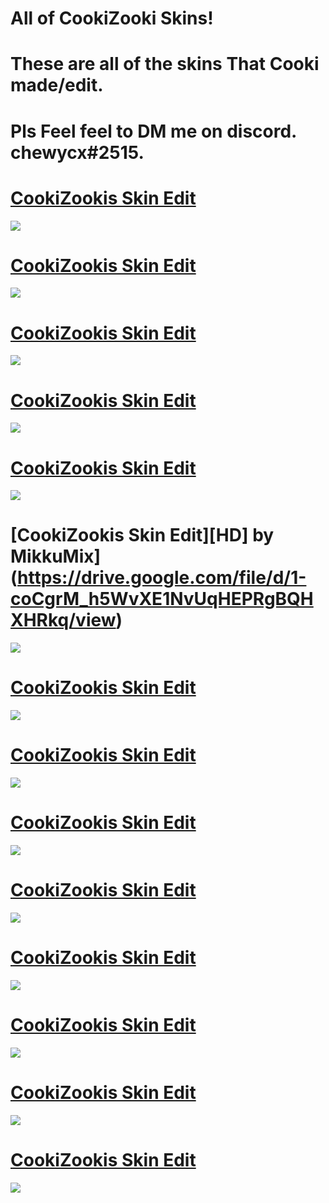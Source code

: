 # All of CookiZooki Skins!
# These are all of the skins That Cooki made/edit.
# Pls Feel feel to DM me on discord. chewycx#2515.


# [CookiZookis Skin Edit](http://ck1t.ru/s-1488)
![](https://cdn.discordapp.com/attachments/713023339807113267/767004623734439966/screenshot178.jpg)

# [CookiZookis Skin Edit](https://www.mediafire.com/file/3ghr5sscomvegjc/BlueFlame29082017.osk/file)
![](https://cdn.discordapp.com/attachments/713023339807113267/740531686357467240/screenshot148.jpg)

# [CookiZookis Skin Edit](https://drive.google.com/drive/folders/1ba_fxYUBnwoOqsx6JzpRT0uzfGsZkFEh)
![](https://cdn.discordapp.com/attachments/713023339807113267/740531700450459769/screenshot149.jpg)

# [CookiZookis Skin Edit](https://drive.google.com/drive/folders/1EovM6xUynkv78pPHtYT1_jq0y5aI4rsS)
![](https://cdn.discordapp.com/attachments/713023339807113267/739424402453823528/screenshot145.jpg)

# [CookiZookis Skin Edit](https://drive.google.com/file/d/1LGPvqRAj7lMp2ylJbNuytv9YNwOFamv_/view)
![](https://cdn.discordapp.com/attachments/713023339807113267/734728717519028306/screenshot135.jpg)

# [CookiZookis Skin Edit][HD] by MikkuMix](https://drive.google.com/file/d/1-coCgrM_h5WvXE1NvUqHEPRgBQHXHRkq/view)
![](https://cdn.discordapp.com/attachments/713023339807113267/722058519804641320/screenshot100.jpg)

# [CookiZookis Skin Edit](https://skins.osuck.net/index.php?newsid=520)
![](https://akatsuki.pw/ss/J43ULE3R.png)

# [CookiZookis Skin Edit](http://puu.sh/FM1ks/263dae1cda.osk)
![](https://osu.ppy.sh/ss/14989089/f082)

# [CookiZookis Skin Edit](https://circle-people.com/wp-content/Skins/FlyingTuna/FlyingTuna%202017-xx-xx%20Selyu%20v2.1.osk)
![](https://osu.ppy.sh/ss/14989094/ed8b)

# [CookiZookis Skin Edit](https://osuskins.net/skin/vjUqKOh)
![](https://osu.ppy.sh/ss/14989112/62ef)

# [CookiZookis Skin Edit](https://skins.osuck.net/index.php?newsid=1107)
![](https://osu.ppy.sh/ss/14989148/041b)

# [CookiZookis Skin Edit](https://drive.google.com/file/d/10DjbX8LrEobIC7KhxzJ--2ScWEvx06K_/view?usp=sharing)
![](https://osu.ppy.sh/ss/14989154/f2e0)

# [CookiZookis Skin Edit](http://www.mediafire.com/file/dmh71kd189b03s7/-_MikuGalaxy.osk/file)
![](https://osu.ppy.sh/ss/14998031/212f)

# [CookiZookis Skin Edit](https://mega.nz/#!EF5XSAaS!Wmb2ujKiJT-O-8sxB-sjEcMZzjBuHj3jLc6hxFsalAc)
![](https://osu.ppy.sh/ss/15010290/872b)
